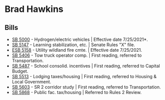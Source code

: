 # Brad Hawkins
## Bills
* [SB 5000](/bill/2021-22/sb/5000/) - Hydrogen/electric vehicles | Effective date 7/25/2021*.
* [SB 5147](/bill/2021-22/sb/5147/) - Learning stabilization, etc. | Senate Rules "X" file.
* [ESB 5158](/bill/2021-22/esb/5158/) - Utility wildland fire cmte. | Effective date 7/25/2021.
* [SB 5406](/bill/2021-22/sb/5406/) - Tow truck operator comp. | First reading, referred to Transportation.
* [SB 5487](/bill/2021-22/sb/5487/) - School consolid. incentives | First reading, referred to Capital Budget.
* [SB 5513](/bill/2021-22/sb/5513/) - Lodging taxes/housing | First reading, referred to Housing & Local Government.
* [SB 5603](/bill/2021-22/sb/5603/) - SR 2 corridor study | First reading, referred to Transportation.
* [SB 5868](/bill/2021-22/sb/5868/) - Public fac. tax/housing | Referred to Rules 2 Review.
